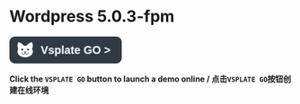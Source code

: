 # Wordpress 5.0.3-fpm

<a href="https://www.vsplate.com/?docker-compose=https://github.com/vsplate/dcenvs/wordpress/5.0.3-fpm"><img alt="VSPLATE GO" src="https://raw.githubusercontent.com/vsplate/images/master/vsgo_btn.png" width="200px"></a>

**Click the `VSPLATE GO` button to launch a demo online / 点击`VSPLATE GO`按钮创建在线环境**